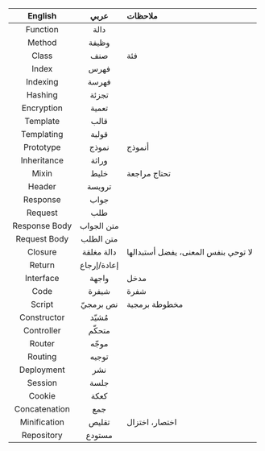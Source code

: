 English     | عربي  | ملاحظات
:------:    |:-------:|:---------
Function | دالة
Method | وظيفة
Class | صنف | فئة
Index | فهرس
Indexing | فهرسة
Hashing | تجزئة
Encryption | تعمية
Template | قالب
Templating | قولبة
Prototype | نموذج | أنموذج
Inheritance | وراثة
Mixin | خليط | تحتاج مراجعة
Header | ترويسة
Response | جواب
Request | طلب
Response Body | متن الجواب
Request Body | متن الطلب
Closure     | دالة مغلقة | لا توحي بنفس المعنى، يفضل أستبدالها
Return      | إعادة/إرجاع
Interface   | واجهة | مدخل
Code        | شيفرة | شفرة
Script      | نص برمجيّ | مخطوطة برمجية
Constructor | مُشيّد |
Controller | متحكّم
Router | موجّه
Routing | توجيه
Deployment | نشر
Session | جلسة
Cookie | كعكة
Concatenation | جمع
Minification | تقليص | اختصار، اختزال
Repository | مستودع

